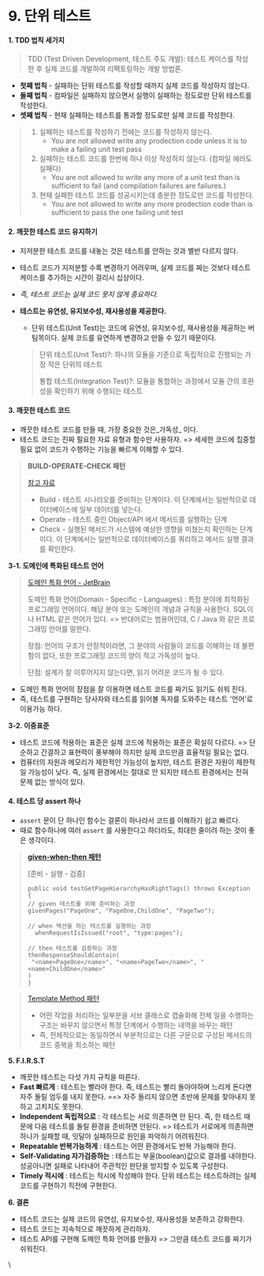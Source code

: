 # 9. 단위 테스트

#### 1. TDD 법칙 세가지

> TDD (Test Driven Development, 테스트 주도 개발): 테스트 케이스를 작성 한 후 실제 코드를 개발하여 리팩토링하는 개발 방법론.

* **첫째 법칙** - 실패하는 단위 테스트를 작성할 때까지 실제 코드를 작성하지 않는다.
* **둘째 법칙** - 컴파일은 실패하지 않으면서 실행이 실패하는 정도로만 단위 테스트를 작성한다.
* **셋째 법칙** - 현재 실패하는 테스트를 통과할 정도로만 실제 코드를 작성한다.

> 1. 실패하는 테스트를 작성하기 전에는 코드를 작성하지 않는다.
>    * You are not allowed write any prodection code unless it is to make a failing unit test pass
> 2. 실패하는 테스트 코드를 한번에 하나 이상 작성하지 않는다. (컴파일 에러도 실패다)
>    * You are not allowed to write any more of a unit test than is sufficient to fail (and compilation failures are failures.)
> 3. 현재 실패한 테스트 코드를 성공시키는데 충분한 정도로만 코드를 작성한다.
>    * You are not allowed to write any more prodection code than is sufficient to pass the one failing unit test

#### 2. 깨끗한 테스트 코드 유지하기

* 지저분한 테스트 코드를 내놓는 것은 테스트를 안하는 것과 별반 다르지 않다.
* 테스트 코드가 지저분할 수록 변경하기 어려우며, 실제 코드를 짜는 것보다 테스트 케이스를 추가하는 시간이 걸리시 십상이다.
* _즉, 테스트 코드는 실제 코드 못지 않게 중요하다._
*   **테스트는 유연성, 유지보수성, 재사용성을 제공한다.**

    * 단위 테스트(Unit Test)는 코드에 유연성, 유지보수성, 재사용성을 제공하는 버팀목이다. 실제 코드를 유연하게 변경하고 만들 수 있기 때문이다.

    > 단위 테스트(Unit Test)?: 하나의 모듈을 기준으로 독립적으로 진행되는 가장 작은 단위의 테스트
    >
    > 통합 테스트(Integration Test)?: 모듈을 통합하는 과정에서 모듈 간의 호환성을 확인하기 위해 수행되는 테스트

#### 3. 깨끗한 테스트 코드

* 깨끗한 테스트 코드를 만들 때, 가장 중요한 것은_가독성_ 이다.
* 테스트 코드는 진짜 필요한 자료 유형과 함수만 사용하자. => 세세한 코드에 집중할 필요 없이 코드가 수행하는 기능을 빠르게 이해할 수 있다.

> **BUILD-OPERATE-CHECK 패턴**
>
> [참고 자료](https://medium.com/swlh/usual-production-patterns-applied-to-integration-tests-50a941f0b04a)
>
> * Build - 테스트 시나리오를 준비하는 단계이다. 이 단계에서는 일반적으로 데이터베이스에 일부 데이터를 넣는다.
> * Operate - 테스트 중인 Object/API 에서 메서드를 실행하는 단계
> * Check - 실행된 메서드가 시스템에 예상한 영향을 미쳤는지 확인하는 단계이다. 이 단계에서는 일반적으로 데이터베이스를 쿼리하고 메서드 실행 결과를 확인한다.

**3-1. 도메인에 특화된 테스트 언어**

> [도메인 특화 언어 - JetBrain](https://www.jetbrains.com/ko-kr/mps/concepts/domain-specific-languages/)
>
> 도메인 특화 언어(Domain - Specific - Languages) : 특정 분야에 최적화된 프로그래밍 언어이다. 해당 분야 또는 도메인의 개념과 규칙을 사용한다. SQL이나 HTML 같은 언어가 있다. => 반대어로는 범용어인데, C / Java 와 같은 프로그래밍 언어를 말한다.
>
> 장점: 언어의 구조가 안정적이라면, 그 분야의 사람들이 코드를 이해하는 데 불편함이 없다, 또한 프로그래밍 코드의 양이 적고 가독성이 높다.
>
> 단점: 설계가 잘 이루어지지 않는다면, 읽기 어려운 코드가 될 수 있다.

* 도메인 특화 언어의 장점을 잘 이용하면 테스트 코드를 짜기도 읽기도 쉬워 진다.
* 즉, 테스트를 구현하는 당사자와 테스트를 읽어볼 독자를 도와주는 테스트 '언어'로 이용가능 하다.

**3-2. 이중표준**

* 테스트 코드에 적용하는 표준은 실제 코드에 적용하는 표준은 확실히 다르다. => 단순하고 간결하고 표현력이 풍부해야 하지만 실제 코드만큼 효율적일 필요는 없다.
* 컴퓨터의 자원과 메모리가 제한적인 가능성이 높지만, 테스트 환경은 자원이 제한적일 가능성이 낮다. 즉, 실제 환경에서는 절대로 안 되지만 테스트 환경에서는 전혀 문제 없는 방식이 있다.

#### 4. 테스트 당 assert 하나

* `assert` 문이 단 하나인 함수는 결론이 하나라서 코드를 이해하기 쉽고 빠르다.
* 때로 함수하나에 여러 `assert` 를 사용한다고 하더라도, 최대한 줄이려 하는 것이 좋은 생각이다.

> [**given-when-then 패턴**](https://brunch.co.kr/@springboot/292)
>
> \[준비 - 실행 - 검증]
>
> ```
> public void testGetPageHierarchyHasRightTags() throws Exception {
> // given 테스트를 위해 준비하는 과정
> givenPages("PageOne", "PageOne,ChildOne", "PageTwo");
> ​
> // when 액션을 하는 테스트를 실행하는 과정
>   whenRequestIsIssued("root", "type:pages");
> ​
> // then 테스트를 검증하는 과정
> thenResponseShouldContain(
>  "<name>PageOne</name>", "<name>PageTwo</name>", "<name>ChildOne</name>"
> )
> }
> ```

> [Template Method 패턴](https://gmlwjd9405.github.io/2018/07/13/template-method-pattern.html)
>
> * 어떤 작업을 처리하는 일부분을 서브 클래스로 캡슐화해 전체 일을 수행하는 구조는 바꾸지 않으면서 특정 단계에서 수행하는 내역을 바꾸는 패턴
> * 즉, 전체적으로는 동일하면서 부분적으로는 다른 구문으로 구성된 메서드의 코드 중복을 최소하는 패턴

**5. F.I.R.S.T**

* 깨끗한 테스트는 다섯 가지 규칙을 따른다.
* **Fast 빠르게** : 테스트는 빨라야 한다. 즉, 테스트는 빨리 돌아야하며 느리게 돈다면 자주 돌릴 엄두를 내지 못한다. ==> 자주 돌리지 않으면 초반에 문제를 찾아내지 못하고 고치지도 못한다.
* **Independent 독립적으로** : 각 테스트는 서로 의존하면 안 된다. 즉, 한 테스트 때문에 다음 테스트를 돌릴 환경을 준비하면 안된다. => 테스트가 서로에게 의존하면 하나가 실패할 때, 잇달아 실패하므로 원인을 파악하기 어려워진다.
* **Repeatable 반복가능하게** : 테스트는 어떤 환경에서도 반복 가능해야 한다.
* **Self-Validating 자가검증하는** : 테스트는 부울(boolean)값으로 결과를 내야한다. 성공아니면 실패로 나타내어 주관적인 판단을 방지할 수 있도록 구성한다.
* **Timely 적시에** : 테스트는 적시에 작성해야 한다. 단위 테스트는 테스트하려는 실제 코드를 구현하기 직전에 구현한다.

**6. 결론**

* 테스트 코드는 실제 코드의 유연성, 유지보수성, 재사용성을 보존하고 강화한다.
* 테스트 코드는 지속적으로 깨끗하게 관리하자.
* 테스트 API를 구현해 도메인 특화 언어를 만들자 => 그만큼 테스트 코드를 짜기가 쉬워진다.

\
